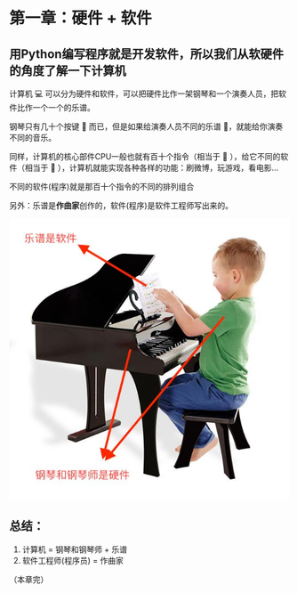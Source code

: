 # 第一章：硬件 + 软件

## 用Python编写程序就是开发软件，所以我们从软硬件的角度了解一下计算机

计算机 💻 可以分为硬件和软件，可以把硬件比作一架钢琴和一个演奏人员，把软件比作一个一个的乐谱。

钢琴只有几十个按键 🎹 而已，但是如果给演奏人员不同的乐谱 🎼，就能给你演奏不同的音乐。

同样，计算机的核心部件CPU一般也就有百十个指令（相当于 🎹 ），给它不同的软件（相当于 🎼 ），计算机就能实现各种各样的功能：刷微博，玩游戏，看电影...

不同的软件(程序)就是那百十个指令的不同的排列组合

另外：乐谱是**作曲家**创作的，软件(程序)是软件工程师写出来的。

![软件和硬件](https://github.com/tongzhg/Python/blob/master/images/piano.jpg)

## 总结：

1. 计算机 = 钢琴和钢琴师 + 乐谱
2. 软件工程师(程序员) = 作曲家

（本章完）